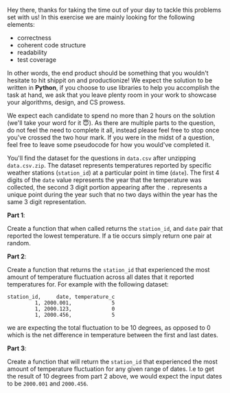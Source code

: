 Hey there, thanks for taking the time out of your day to tackle this problems set with us! In this
exercise we are mainly looking for the following elements:

* correctness
* coherent code structure
* readability
* test coverage

In other words, the end product should be something that you wouldn't hesitate to hit shippit on and
productionize! We expect the solution to be written in **Python**, if you choose
to use libraries to help you accomplish the task at hand, we ask that you leave plenty room in your work
to showcase your algorithms, design, and CS prowess.

We expect each candidate to spend no more than 2 hours on the solution (we'll take your
word for it 😇). As there are multiple parts to the question, do not feel the need to complete it
all, instead please feel free to stop once you've crossed the two hour mark. If you were in
the midst of a question, feel free to leave some pseudocode for how you would've completed it.

You'll find the dataset for the questions in `data.csv` after unzipping `data.csv.zip`. The dataset
represents temperatures reported by specific weather stations (`station_id`) at a particular point
in time (`date`). The first 4 digits of the `date` value represents the year that the temperature was
collected, the second 3 digit portion appearing after the `.` represents a unique point during the
year such that no two days within the year has the same 3 digit representation.


**Part 1**:

Create a function that when called returns the `station_id`, and `date` pair that reported the
lowest temperature. If a tie occurs simply return one pair at random.

**Part 2**:

Create a function that returns the `station_id` that experienced the most amount of temperature
fluctuation across all dates that it reported temperatures for. For example with the following dataset:

    station_id,     date, temperature_c
             1, 2000.001,             5
             1, 2000.123,             0
             1, 2000.456,             5

we are expecting the total fluctuation to be 10 degrees, as opposed to 0 which is the net difference
in temperature between the first and last dates.

**Part 3**:

Create a function that will return the `station_id` that experienced the most amount of temperature
fluctuation for any given range of dates. I.e to get the result of 10 degrees from part 2 above, we
would expect the input dates to be `2000.001` and `2000.456`.
